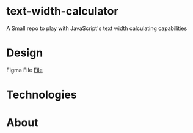 # text-width-calculator

A Small repo to play with JavaScript's text width calculating capabilities

# Design

Figma File
[File](https://www.figma.com/file/ZsFR9NwDh76gTIUcAJkBDv/Text-width-calculator?node-id=0-1&t=XaKJct3XU18JOK0W-0)

# Technologies


# About


